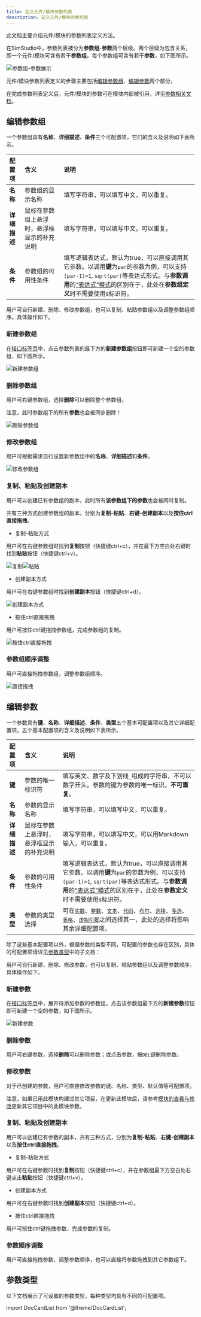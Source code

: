 ```yaml
---
title: 定义元件/模块参数列表
description: 定义元件/模块参数列表
---
```


此文档主要介绍元件/模块的参数列表定义方法。

在SimStudio中，参数列表被分为**参数组**-**参数**两个层级。两个层级为包含关系，即一个元件/模块可含有若干**参数组**，每个参数组可含有若干**参数**，如下图所示。

![参数组-参数展示](image.png)

元件/模块参数列表定义的步骤主要包括[编辑参数组](#编辑参数组)、[编辑参数](#编辑参数)两个部分。

在完成参数列表定义后，元件/模块的参数可在模块内部被引用，详见[参数相关文档](../../10-params-variables-pins/index.md#参数)。

## 编辑参数组

一个参数组具有**名称**、**详细描述**、**条件**三个可配置项，它们的含义及说明如下表所示。

| 配置项 | 含义 | 说明 |
| :--- | :--- | :--- | 
| **名称** | 参数组的显示名称 | 填写字符串，可以填写中文，可以重复。 | 
| **详细描述** | 鼠标在参数组上悬浮时，悬浮框显示的补充说明 | 填写字符串，可以填写中文，可以重复。 |
| **条件** | 参数组的可用性条件 | 填写逻辑表达式，默认为true，可以直接调用其它参数。以调用**键**为```par```的参数为例，可以支持``` (par-1)>1 ```, ```sqrt(par)```等表达式形式。与**参数调用**的[“表达式”模式](../../10-params-variables-pins/index.md#表达式模式)的区别在于，此处在**参数组定义**时不需要使用```$```标识符。 |

用户可自行新建、删除、修改参数组，也可以复制、粘贴参数组以及调整参数组顺序。具体操作如下。

### 新建参数组

在[接口标签页](../../../40-workbench/20-function-zone/20-interface-tab/index.md)中，点击参数列表的最下方的**新建参数组**按钮即可新建一个空的参数组，如下图所示。

![新建参数组](image-1.png)


### 删除参数组

用户可右键参数组，选择**删除**可以删除整个参数组。

注意，此时参数组下的所有**参数**也会被同步删除！

![删除参数组](image-3.png)

### 修改参数组

用户可根据需求自行设置新参数组中的**名称**、**详细描述**和**条件**。

![修改参数组](image-2.png)

### 复制、粘贴及创建副本

用户可以创建已有参数组的副本，此时所有**该参数组下的参数**也会被同时复制。

共有三种方式创建参数组的副本，分别为**复制-粘贴**、**右键-创建副本**以及**按住ctrl直接拖拽**。

- 复制-粘贴方式

用户可在右键参数组时找到**复制**按钮（快捷键ctrl+c），并在最下方空白处右键时找到**粘贴**按钮（快捷键ctrl+v）。

![复制](image-4.png)![粘贴](image-5.png)

- 创建副本方式

用户可在右键参数组时找到**创建副本**按钮（快捷键ctrl+d）。

![创建副本方式](image-6.png)

- 按住ctrl直接拖拽

用户可按住ctrl键拖拽参数组，完成参数组的复制。

![按住ctrl直接拖拽](drag1.gif)

### 参数组顺序调整

用户可直接拖拽参数组，调整参数组顺序。

![直接拖拽](drag2.gif)

## 编辑参数

一个参数具有**键**、**名称**、**详细描述**、**条件**、**类型**五个基本可配置项以及其它详细配置项，五个基本配置项的含义及说明如下表所示。

| 配置项 | 含义 | 说明 |
| :--- | :--- | :--- | 
| **键** | 参数的唯一标识符 | 填写英文、数字及下划线```_```组成的字符串，不可以数字开头。参数的键为参数的唯一标识，**不可重复**。 | 
| **名称** | 参数的显示名称 | 填写字符串，可以填写中文，可以重复。 | 
| **详细描述** | 鼠标在参数上悬浮时，悬浮框显示的补充说明 | 填写字符串，可以填写中文，可以用Markdown输入，可以重复。 |
| **条件** | 参数的可用性条件 | 填写逻辑表达式，默认为true，可以直接调用其它参数。以调用**键**为```par```的参数为例，可以支持``` (par-1)>1 ```, ```sqrt(par)```等表达式形式。与**参数调用**的[“表达式”模式](../../10-params-variables-pins/index.md#表达式模式)的区别在于，此处在**参数定义**时不需要使用```$```标识符。 |
| **类型** | 参数的类型选择 | 可在[```实数```](./10-real/index.md)、[```整数```](./20-integer/index.md)、[```文本```](./30-text/index.md)、[```代码```](./40-code/index.md)、[```布尔```](./50-boolean/index.md)、[```选择```](./60-selection/index.md)、[```多选```](./70-multi-selection/index.md)、[```表格```](./80-table/index.md)、[```虚拟引脚```](./90-virtual-pin/index.md)之间选择其一，此处的选择将影响其余详细配置项。 |

除了这些基本配置项以外，根据参数的类型不同，可配置的参数也存在区别，具体的可配置项请详见[参数类型](#参数类型)中的子文档：

用户可自行新建、删除、修改参数，也可以复制、粘贴参数组以及调整参数顺序。具体操作如下。

### 新建参数

在[接口标签页](../../../40-workbench/20-function-zone/20-interface-tab/index.md)中，展开待添加参数的参数组，点击该参数组最下方的**新建参数**按钮即可新建一个空的参数，如下图所示。

![新建参数](image-7.png)

### 删除参数

用户可右键参数，选择**删除**可以删除参数；或点击参数，按```DEL```键删除参数。

### 修改参数

对于已创建的参数，用户可直接修改参数的键、名称、类型、默认值等可配置项。

注意，如果已用此模块构建过其它项目，在更新此模块后，请参考[模块的查看与修改](../../50-module-reuse/index.md#模块的查看与修改)更新其它项目中的此模块参数。

### 复制、粘贴及创建副本

用户可以创建已有参数的副本，共有三种方式，分别为**复制-粘贴**、**右键-创建副本**以及**按住ctrl直接拖拽**。

- 复制-粘贴方式

用户可在右键参数时找到**复制**按钮（快捷键ctrl+c），并在参数组最下方空白处右键点击**粘贴**按钮（快捷键ctrl+v）。

- 创建副本方式

用户可在右键参数时找到**创建副本**按钮（快捷键ctrl+d）。

- 按住ctrl直接拖拽

用户可按住ctrl键拖拽参数，完成参数的复制。


### 参数顺序调整

用户可直接拖拽参数，调整参数顺序，也可以直接将参数拖拽到其它参数组下。

## 参数类型

以下文档展示了可设置的参数类型，每种类型均具有不同的可配置项。

import DocCardList from '@theme/DocCardList';

<DocCardList />
